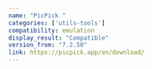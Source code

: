 ```yaml
---
name: "PicPick "
categories: ['utils-tools']
compatibility: emulation
display_result: "Compatible"
version_from: "7.2.50"
link: https://picpick.app/en/download/
---
```


